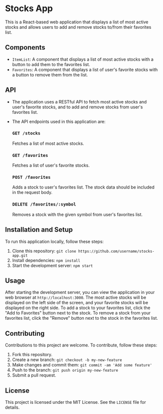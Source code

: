 # Stocks App

This is a React-based web application that displays a list of most active stocks and allows users to add and remove stocks to/from their favorites list.

## Components

- `ItemList`: A component that displays a list of most active stocks with a button to add them to the favorites list.
- `Favorites`: A component that displays a list of user's favorite stocks with a button to remove them from the list.

## API

- The application uses a RESTful API to fetch most active stocks and user's favorite stocks, and to add and remove stocks from user's favorites list.
- The API endpoints used in this application are:

  ### `GET /stocks`

  Fetches a list of most active stocks.

  ### `GET /favorites`

  Fetches a list of user's favorite stocks.

  ### `POST /favorites`

  Adds a stock to user's favorites list. The stock data should be included in the request body.

  ### `DELETE /favorites/:symbol`

  Removes a stock with the given symbol from user's favorites list.

## Installation and Setup

To run this application locally, follow these steps:

1. Clone this repository: `git clone https://github.com/username/stocks-app.git`
2. Install dependencies: `npm install`
3. Start the development server: `npm start`

## Usage

After starting the development server, you can view the application in your web browser at `http://localhost:3000`. The most active stocks will be displayed on the left side of the screen, and your favorite stocks will be displayed on the right side. To add a stock to your favorites list, click the "Add to Favorites" button next to the stock. To remove a stock from your favorites list, click the "Remove" button next to the stock in the favorites list.

## Contributing

Contributions to this project are welcome. To contribute, follow these steps:

1. Fork this repository.
2. Create a new branch: `git checkout -b my-new-feature`
3. Make changes and commit them: `git commit -am 'Add some feature'`
4. Push to the branch: `git push origin my-new-feature`
5. Submit a pull request.

## License

This project is licensed under the MIT License. See the `LICENSE` file for details.
